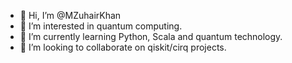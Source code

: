 - 👋 Hi, I’m @MZuhairKhan
- 👀 I’m interested in quantum computing.
- 🌱 I’m currently learning Python, Scala and quantum technology.
- 💞️ I’m looking to collaborate on qiskit/cirq projects.

<!---
MZuhairKhan/MZuhairKhan is a ✨ special ✨ repository because its `README.md` (this file) appears on your GitHub profile.
You can click the Preview link to take a look at your changes.
--->
